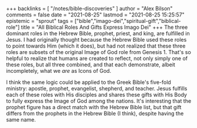 +++
backlinks = [
  "/notes/bible-discoveries"
]
author = "Alex Bilson"
comments = false
date = "2021-08-25"
lastmod = "2021-08-25 15:25:57"
epistemic = "sprout"
tags = ["bible","imago-dei","spiritual-gift","biblical-role"]
title = "All Biblical Roles And Gifts Express Imago Dei"
+++
The three dominant roles in the Hebrew Bible, prophet, priest, and king, are fulfilled in Jesus. I had originally thought because the Hebrew Bible used these roles to point towards Him (which it does), but had not realized that these three roles are subsets of the original Image of God role from Genesis 1. That's so helpful to realize that humans are created to reflect, not only simply one of these roles, but all three combined, and that each demonstrate, albeit incompletely, what we _are_ as Icons of God.

I think the same logic could be applied to the Greek Bible's five-fold ministry: apostle, prophet, evangelist, shepherd, and teacher. Jesus fulfills each of these roles with His disciples and shares these gifts with His Body to fully express the Image of God among the nations. It's interesting that the prophet figure has a direct match with the Hebrew Bible list, but that gift differs from the prophets in the Hebrew Bible (I think), despite having the same name.
